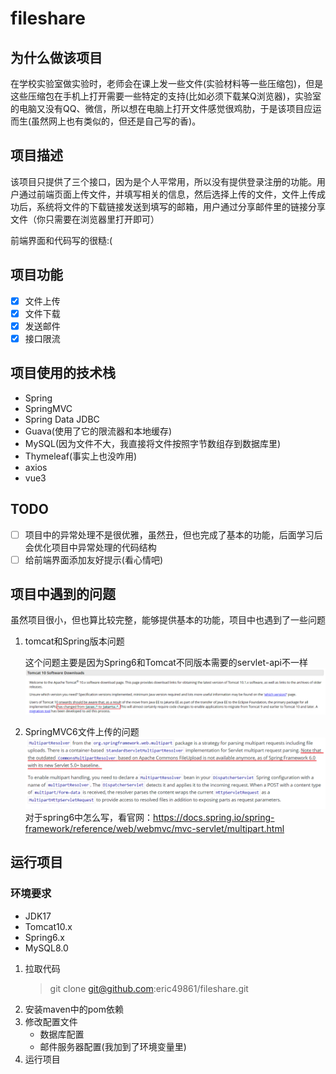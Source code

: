 # fileshare
## 为什么做该项目
在学校实验室做实验时，老师会在课上发一些文件(实验材料等一些压缩包)，但是这些压缩包在手机上打开需要一些特定的支持(比如必须下载某Q浏览器)，实验室的电脑又没有QQ、微信，所以想在电脑上打开文件感觉很鸡肋，于是该项目应运而生(虽然网上也有类似的，但还是自己写的香)。

## 项目描述
该项目只提供了三个接口，因为是个人平常用，所以没有提供登录注册的功能。用户通过前端页面上传文件，并填写相关的信息，然后选择上传的文件，文件上传成功后，系统将文件的下载链接发送到填写的邮箱，用户通过分享邮件里的链接分享文件（你只需要在浏览器里打开即可）

前端界面和代码写的很糙:(
## 项目功能
- [x] 文件上传
- [x] 文件下载
- [x] 发送邮件
- [x] 接口限流

## 项目使用的技术栈
- Spring
- SpringMVC
- Spring Data JDBC
- Guava(使用了它的限流器和本地缓存)
- MySQL(因为文件不大，我直接将文件按照字节数组存到数据库里)
- Thymeleaf(事实上也没咋用)
- axios
- vue3
## TODO

- [ ] 项目中的异常处理不是很优雅，虽然丑，但也完成了基本的功能，后面学习后会优化项目中异常处理的代码结构
- [ ] 给前端界面添加友好提示(看心情吧)

## 项目中遇到的问题

虽然项目很小，但也算比较完整，能够提供基本的功能，项目中也遇到了一些问题

1. tomcat和Spring版本问题
    
    这个问题主要是因为Spring6和Tomcat不同版本需要的servlet-api不一样
    ![img.png](imgs/img.png)
2. SpringMVC6文件上传的问题
    ![img.png](imgs/2.png)
    对于spring6中怎么写，看官网：https://docs.spring.io/spring-framework/reference/web/webmvc/mvc-servlet/multipart.html

## 运行项目
### 环境要求
- JDK17
- Tomcat10.x
- Spring6.x
- MySQL8.0

1. 拉取代码
    > git clone git@github.com:eric49861/fileshare.git
2. 安装maven中的pom依赖
3. 修改配置文件
    - 数据库配置
    - 邮件服务器配置(我加到了环境变量里)
4. 运行项目